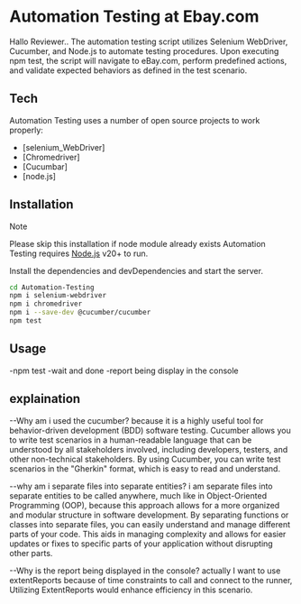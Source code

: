 # Automation Testing at Ebay.com

Hallo Reviewer..
The automation testing script utilizes Selenium WebDriver, Cucumber, and Node.js to automate testing procedures. Upon executing npm test, the script will navigate to eBay.com, perform predefined actions, and validate expected behaviors as defined in the test scenario.

## Tech

Automation Testing uses a number of open source projects to work properly:

- [selenium_WebDriver]
- [Chromedriver]
- [Cucumbar]
- [node.js]


## Installation
> [!NOTE]  
> Please skip this installation if node module already exists
Automation Testing requires [Node.js](https://nodejs.org/) v20+ to run.

Install the dependencies and devDependencies and start the server.

```sh
cd Automation-Testing
npm i selenium-webdriver
npm i chromedriver
npm i --save-dev @cucumber/cucumber
npm test
```

## Usage
-npm test
-wait and done
-report being display in the console

## explaination
--Why am i used the cucumber?
because it is a highly useful tool for behavior-driven development (BDD) software testing. Cucumber allows you to write test scenarios in a human-readable language that can be understood by all stakeholders involved, including developers, testers, and other non-technical stakeholders. By using Cucumber, you can write test scenarios in the "Gherkin" format, which is easy to read and understand.

--why am i separate files into separate entities?
i am separate files into separate entities to be called anywhere, much like in Object-Oriented Programming (OOP), because this approach allows for a more organized and modular structure in software development. By separating functions or classes into separate files, you can easily understand and manage different parts of your code. This aids in managing complexity and allows for easier updates or fixes to specific parts of your application without disrupting other parts.

--Why is the report being displayed in the console?
actually I want to use extentReports because of time constraints to call and connect to the runner, Utilizing ExtentReports would enhance efficiency in this scenario.


